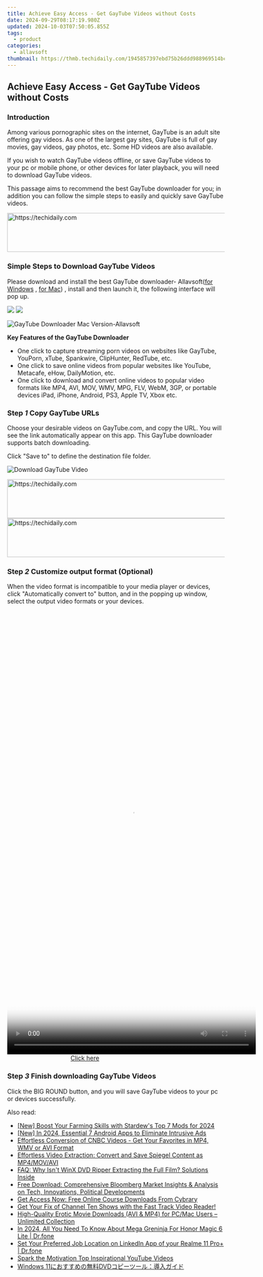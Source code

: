 ```yaml
---
title: Achieve Easy Access - Get GayTube Videos without Costs
date: 2024-09-29T08:17:19.980Z
updated: 2024-10-03T07:50:05.855Z
tags:
  - product
categories:
  - allavsoft
thumbnail: https://thmb.techidaily.com/1945857397ebd75b26ddd988969514bcfe07be7bef56803fb658a77091d094a7.jpg
---
```


## Achieve Easy Access - Get GayTube Videos without Costs

### Introduction

Among various pornographic sites on the internet, GayTube is an adult site offering gay videos. As one of the largest gay sites, GayTube is full of gay movies, gay videos, gay photos, etc. Some HD videos are also available.

If you wish to watch GayTube videos offline, or save GayTube videos to your pc or mobile phone, or other devices for later playback, you will need to download GayTube videos.

This passage aims to recommend the best GayTube downloader for you; in addition you can follow the simple steps to easily and quickly save GayTube videos.

<!-- affiliate ads begin -->
<a href="https://aligracehair.sjv.io/c/5597632/1948895/19272" target="_top" id="1948895">
  <img src="//a.impactradius-go.com/display-ad/19272-1948895" border="0" alt="https://techidaily.com" width="728" height="90"/>
</a>
<img height="0" width="0" src="https://aligracehair.sjv.io/i/5597632/1948895/19272" style="position:absolute;visibility:hidden;" border="0" />
<!-- affiliate ads end -->

### Simple Steps to Download GayTube Videos

Please download and install the best GayTube downloader- Allavsoft([for Windows](https://tools.techidaily.com/allavsoft/products/) , [for Mac](https://tools.techidaily.com/allavsoft/products/)) , install and then launch it, the following interface will pop up.

[![](https://www.allavsoft.com/how-to/../images/how-to/free-download-win.jpg)](https://tools.techidaily.com/allavsoft/products/) [![](https://www.allavsoft.com/how-to/../images/how-to/free-download-mac.jpg)](https://tools.techidaily.com/allavsoft/products/)

![GayTube Downloader Mac Version-Allavsoft](https://www.allavsoft.com/how-to/../images/allavsoft/screen-shot-600.jpg)

**Key Features of the GayTube Downloader**

* One click to capture streaming porn videos on websites like GayTube, YouPorn, xTube, Spankwire, ClipHunter, RedTube, etc.
* One click to save online videos from popular websites like YouTube, Metacafe, eHow, DailyMotion, etc.
* One click to download and convert online videos to popular video formats like MP4, AVI, MOV, WMV, MPG, FLV, WebM, 3GP, or portable devices iPad, iPhone, Android, PS3, Apple TV, Xbox etc.

### Step _1_ Copy GayTube URLs

Choose your desirable videos on GayTube.com, and copy the URL. You will see the link automatically appear on this app. This GayTube downloader supports batch downloading.

Click "Save to" to define the destination file folder.

![Download GayTube Video](https://www.allavsoft.com/how-to/../images/how-to/gaytube-downloader/download-gaytube-videos.jpg)

<!-- affiliate ads begin -->
<a href="https://appsumo.8odi.net/c/5597632/2049390/7443" target="_top" id="2049390">
  <img src="//a.impactradius-go.com/display-ad/7443-2049390" border="0" alt="https://techidaily.com" width="728" height="90"/>
</a>
<img height="0" width="0" src="https://appsumo.8odi.net/i/5597632/2049390/7443" style="position:absolute;visibility:hidden;" border="0" />
<!-- affiliate ads end -->

<!-- affiliate ads begin -->
<a href="https://aligracehair.sjv.io/c/5597632/2115921/19272" target="_top" id="2115921">
  <img src="//a.impactradius-go.com/display-ad/19272-2115921" border="0" alt="https://techidaily.com" width="728" height="90"/>
</a>
<img height="0" width="0" src="https://aligracehair.sjv.io/i/5597632/2115921/19272" style="position:absolute;visibility:hidden;" border="0" />
<!-- affiliate ads end -->

### Step _2_ Customize output format (Optional)

When the video format is incompatible to your media player or devices, click "Automatically convert to" button, and in the popping up window, select the output video formats or your devices.

<!-- affiliate ads begin -->
<span id="2127886">
					<video width="576" height="1024" style="cursor:pointer"
           poster="//a.impactradius-go.com/display-clicktoplayimage/2127886.png"
           onclick="if(!this.playClicked){this.play();this.setAttribute('controls',true);this.playClicked=true;}">
	   <source src="//a.impactradius-go.com/display-ad/18498-2127886">
	   <img src="//a.impactradius-go.com/display-clicktoplayimage/2127886.png" style="border: none; height: 100%; width: 100%; object-fit: contain">
	</video>
	<div style="width:360px;text-align:center"><a href="javascript:window.open(decodeURIComponent('https%3A%2F%2Funicoeye.pxf.io%2Fc%2F5597632%2F2127886%2F18498'), '_blank');void(0);">Click here</a></div>
</span>
<img height="0" width="0" src="https://imp.pxf.io/i/5597632/2127886/18498" style="position:absolute;visibility:hidden;" border="0" />
<!-- affiliate ads end -->

### Step _3_ Finish downloading GayTube Videos

Click the BIG ROUND button, and you will save GayTube videos to your pc or devices successfully.

<ins class="adsbygoogle"
     style="display:block"
     data-ad-format="autorelaxed"
     data-ad-client="ca-pub-7571918770474297"
     data-ad-slot="1223367746"></ins>

<ins class="adsbygoogle"
     style="display:block"
     data-ad-client="ca-pub-7571918770474297"
     data-ad-slot="8358498916"
     data-ad-format="auto"
     data-full-width-responsive="true"></ins>

<span class="atpl-alsoreadstyle">Also read:</span>
<div><ul>
<li><a href="https://digital-screen-recording.techidaily.com/new-boost-your-farming-skills-with-stardews-top-7-mods-for-2024/"><u>[New] Boost Your Farming Skills with Stardew's Top 7 Mods for 2024</u></a></li>
<li><a href="https://facebook-video-footage.techidaily.com/new-in-2024-essential-7-android-apps-to-eliminate-intrusive-ads/"><u>[New] In 2024, Essential 7 Android Apps to Eliminate Intrusive Ads</u></a></li>
<li><a href="https://win-awesome.techidaily.com/effortless-conversion-of-cnbc-videos-get-your-favorites-in-mp4-wmv-or-avi-format/"><u>Effortless Conversion of CNBC Videos - Get Your Favorites in MP4, WMV or AVI Format</u></a></li>
<li><a href="https://win-awesome.techidaily.com/effortless-video-extraction-convert-and-save-spiegel-content-as-mp4movavi/"><u>Effortless Video Extraction: Convert and Save Spiegel Content as MP4/MOV/AVI</u></a></li>
<li><a href="https://blog-min.techidaily.com/faq-why-isnt-winx-dvd-ripper-extracting-the-full-film-solutions-inside/"><u>FAQ: Why Isn't WinX DVD Ripper Extracting the Full Film? Solutions Inside</u></a></li>
<li><a href="https://win-awesome.techidaily.com/free-download-comprehensive-bloomberg-market-insights-and-analysis-on-tech-innovations-political-developments/"><u>Free Download: Comprehensive Bloomberg Market Insights & Analysis on Tech, Innovations, Political Developments</u></a></li>
<li><a href="https://win-awesome.techidaily.com/get-access-now-free-online-course-downloads-from-cybrary/"><u>Get Access Now: Free Online Course Downloads From Cybrary</u></a></li>
<li><a href="https://win-awesome.techidaily.com/get-your-fix-of-channel-ten-shows-with-the-fast-track-video-reader/"><u>Get Your Fix of Channel Ten Shows with the Fast Track Video Reader!</u></a></li>
<li><a href="https://win-awesome.techidaily.com/high-quality-erotic-movie-downloads-avi-and-mp4-for-pcmac-users-unlimited-collection/"><u>High-Quality Erotic Movie Downloads (AVI & MP4) for PC/Mac Users – Unlimited Collection</u></a></li>
<li><a href="https://pokemon-go-android.techidaily.com/in-2024-all-you-need-to-know-about-mega-greninja-for-honor-magic-6-lite-drfone-by-drfone-virtual-android/"><u>In 2024, All You Need To Know About Mega Greninja For Honor Magic 6 Lite | Dr.fone</u></a></li>
<li><a href="https://location-social.techidaily.com/set-your-preferred-job-location-on-linkedin-app-of-your-realme-11-proplus-drfone-by-drfone-virtual-android/"><u>Set Your Preferred Job Location on LinkedIn App of your Realme 11 Pro+ | Dr.fone</u></a></li>
<li><a href="https://youtube-docs.techidaily.com/-the-motivation-top-inspirational-youtube-videos/"><u>Spark the Motivation Top Inspirational YouTube Videos</u></a></li>
<li><a href="https://discover-blog.techidaily.com/1725284452522-windows-11dvd/"><u>Windows 11におすすめの無料DVDコピーツール：導入ガイド</u></a></li>
</ul></div>

